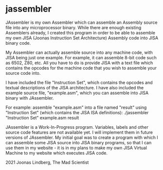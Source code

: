 # jassembler
JAssembler is my own Assembler which can assemble an Assembly source file into any microprocessor binary.
While there are enough existing Assemblers already, I created this program in order to be able to assemble my own JISA (Joonas Instruction Set Architecture) Assembly code into JISA binary code.

My Assembler can actually assemble source into any machine code, with JISA being just one example.
For example, it can assemble 8-bit code such as 6502, Z80, etc.
All you have to do is provide JISA with a text file which contains the opcodes for the machine code that you wish to assemble your source code into.

I have included the file "Instruction Set", which contains the opcodes and textual descriptions of the JISA architecture.
I have also included the example source file, "example.asm", which you can assemble into JISA binary with JAssembler.

For example: assemble "example.asm" into a file named "result" using "Instruction Set" (which contains the JISA ISA definitions):
./jassembler "Instruction Set" example.asm result

JAssembler is a Work-In-Progress program. Variables, labels and other source code features are not available yet. I will implement them in future versions of JAssembler. My initial goal was to create a program with which I can assemble some JISA source into JISA binary programs, so that I can use them in my website - it is in my plans to make my own JISA Virtual Machine to my website which executes JISA code.

2021 Joonas Lindberg, The Mad Scientist
